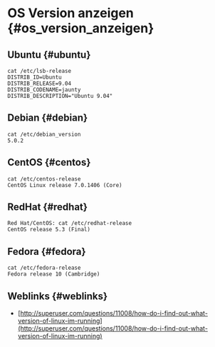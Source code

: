 # OS Version anzeigen {#os_version_anzeigen}



## Ubuntu {#ubuntu}

```
cat /etc/lsb-release
DISTRIB_ID=Ubuntu
DISTRIB_RELEASE=9.04
DISTRIB_CODENAME=jaunty
DISTRIB_DESCRIPTION="Ubuntu 9.04"
```



## Debian {#debian}

```
cat /etc/debian_version
5.0.2
```



## CentOS {#centos}

```
cat /etc/centos-release
CentOS Linux release 7.0.1406 (Core)
```



## RedHat {#redhat}

```
Red Hat/CentOS: cat /etc/redhat-release
CentOS release 5.3 (Final)
```



## Fedora {#fedora}

```
cat /etc/fedora-release
Fedora release 10 (Cambridge)
```



## Weblinks {#weblinks}

* [http://superuser.com/questions/11008/how-do-i-find-out-what-version-of-linux-im-running](http://superuser.com/questions/11008/how-do-i-find-out-what-version-of-linux-im-running)

  


